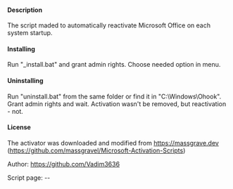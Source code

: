 #### Description ####
The script maded to automatically reactivate Microsoft Office on each system startup.

#### Installing ####
Run "_install.bat" and grant admin rights. Choose needed option in menu.

#### Uninstalling ####
Run "uninstall.bat" from the same folder or find it in "C:\Windows\Ohook". Grant admin rights and wait. Activation wasn't be removed, but reactivation - not.

#### License ####
The activator was downloaded and modified from https://massgrave.dev (https://github.com/massgravel/Microsoft-Activation-Scripts)

Author: https://github.com/Vadim3636

Script page: --
